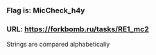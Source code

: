 ### Flag is: MicCheck_h4y
### URL: https://forkbomb.ru/tasks/RE1_mc2
Strings are compared alphabetically